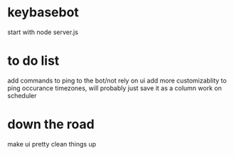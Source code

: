 # keybasebot

start with node server.js

# to do list
add commands to ping to the bot/not rely on ui
add more customizablity to ping occurance
timezones, will probably just save it as a column
work on scheduler

# down the road
make ui pretty
clean things up
